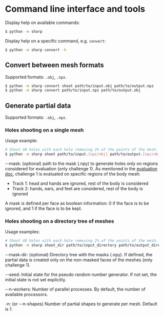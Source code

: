 # Command line interface and tools

Display help on available commands:

```bash
$ python -m sharp
```

Display help on a specific command, e.g. `convert`:

```bash
$ python -m sharp convert -h
```


## Convert between mesh formats

Supported formats: `.obj`, `.npz`.

```bash
$ python -m sharp convert shoot path/to/input.obj path/to/output.npz
$ python -m sharp convert path/to/input.npz path/to/output.obj
```


## Generate partial data

Supported formats: `.obj`, `.npz`. 


### Holes shooting on a single mesh

Usage example: 

```bash
# Shoot 40 holes with each hole removing 2% of the points of the mesh.
$ python -m sharp shoot path/to/input.[npz/obj] path/to/output.[npz/obj] --holes 40 --dropout 0.02 --mask path/to/mask.npy
```

--mask: (optional) path to the mask (.npy) to generate holes only on regions considered for evaluation (only challenge 1). 
As mentioned in the [evaluation doc](https://gitlab.uni.lu/asaint/eccv2020-sharp-workshop/-/blob/update-instructions/doc/evaluation.md#challenge-specific-criteria), 
challenge 1 is evaluated on specific regions of the body mesh:

- Track 1: head and hands are ignored, rest of the body is considered
- Track 2: hands, ears, and feet are considered, rest of the body is ignored

A mask is defined per face as boolean information: 0 if the face is to be ignored, and 1 if the face is to be kept.


### Holes shooting on a directory tree of meshes

Usage examples:

```bash
# Shoot 40 holes with each hole removing 2% of the points of the mesh.
$ python -m sharp shoot_dir path/to/input_directory path/to/output_directory --holes 40 --dropout 0.02 --mask-dir path/to/mask_directory [--seed seed_value] [--n-workers n_workers] [--n-shapes n_shapes]
```

--mask-dir: (optional) Directory tree with the masks (.npy). If defined, the partial data is created only on the non-masked faces of the meshes (only challenge 1).

--seed: Initial state for the pseudo random number generator. If not set, the initial state is not set explicitly.

--n-workers: Number of parallel processes. By default, the number of available processors.

-n: (or --n-shapes) Number of partial shapes to generate per mesh. Default is 1.